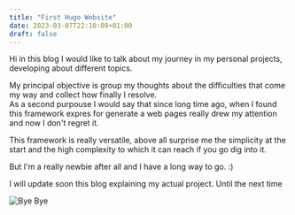 ```yaml
---
title: "First Hugo Website"
date: 2023-03-07T22:10:09+01:00
draft: false
---
```


Hi in this blog I would like to talk about my journey in my personal projects, developing about different topics.  

My principal objective is group my thoughts about the difficulties that come my way and collect how finally I resolve.  
As a second purpouse I would say that since long time ago, when I found this framework expres for generate a web pages really drew my attention and now I don't regret it.  

This framework is really versatile, above all surprise me the simplicity at the start and the high complexity to which it can reach if you go dig into it.  

But I'm a really newbie after all and I have a long way to go. :)  

I will update soon this blog explaining my actual project. Until the next time  
  
  
![Bye Bye](https://media.tenor.com/_iS_j2iYJK4AAAAC/quby-quby-chan.gif)